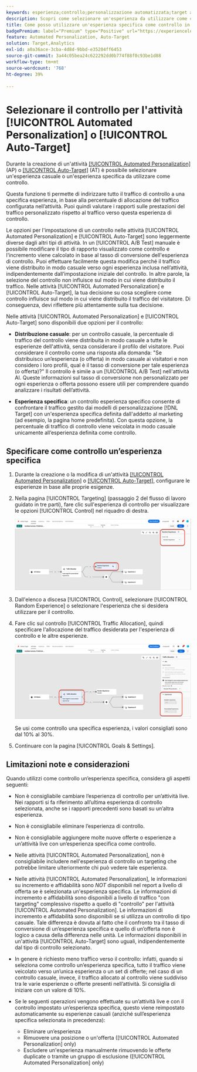 ```yaml
---
keywords: esperienza;controllo;personalizzazione automatizzata;target automatico
description: Scopri come selezionare un'esperienza da utilizzare come controllo durante la creazione di un'attività [!UICONTROL Automated Personalization] (AP) o [!UICONTROL Auto-Target] in [!DNL Adobe Target].
title: Come posso utilizzare un'esperienza specifica come controllo in un'attività [!UICONTROL Automated Personalization]?
badgePremium: label="Premium" type="Positive" url="https://experienceleague.adobe.com/docs/target/using/introduction/intro.html?lang=it#premium newtab=true" tooltip="Scopri cosa è incluso in Target Premium."
feature: Automated Personalization, Auto-Target
solution: Target,Analytics
exl-id: a0a36ace-3cba-4d8d-9bbd-e35204ff6453
source-git-commit: 3a44c05bea24c622292dd0b774f88f0c93be1d88
workflow-type: tm+mt
source-wordcount: '768'
ht-degree: 39%

---
```


# Selezionare il controllo per l&#39;attività [!UICONTROL Automated Personalization] o [!UICONTROL Auto-Target]

Durante la creazione di un&#39;attività [[!UICONTROL Automated Personalization]](/help/main/c-activities/t-automated-personalization/automated-personalization.md) (AP) o [[!UICONTROL Auto-Target]](/help/main/c-activities/auto-target/auto-target-to-optimize.md) (AT) è possibile selezionare un&#39;esperienza casuale o un&#39;esperienza specifica da utilizzare come controllo.

Questa funzione ti permette di indirizzare tutto il traffico di controllo a una specifica esperienza, in base alla percentuale di allocazione del traffico configurata nell’attività. Puoi quindi valutare i rapporti sulle prestazioni del traffico personalizzato rispetto al traffico verso questa esperienza di controllo.

Le opzioni per l&#39;impostazione di un controllo nelle attività [!UICONTROL Automated Personalization] e [!UICONTROL Auto-Target] sono leggermente diverse dagli altri tipi di attività. In un [!UICONTROL A/B Test] manuale è possibile modificare il tipo di rapporto visualizzato come controllo e l&#39;incremento viene calcolato in base al tasso di conversione dell&#39;esperienza di controllo. Puoi effettuare facilmente questa modifica perché il traffico viene distribuito in modo casuale verso ogni esperienza inclusa nell’attività, indipendentemente dall’impostazione iniziale del controllo. In altre parole, la selezione del controllo non influisce sul modo in cui viene distribuito il traffico. Nelle attività [!UICONTROL Automated Personalization] e [!UICONTROL Auto-Target], la tua decisione su cosa scegliere come controllo influisce sul modo in cui viene distribuito il traffico del visitatore. Di conseguenza, devi riflettere più attentamente sulla tua decisione.

Nelle attività [!UICONTROL Automated Personalization] e [!UICONTROL Auto-Target] sono disponibili due opzioni per il controllo:

* **Distribuzione casuale**: per un controllo casuale, la percentuale di traffico del controllo viene distribuita in modo casuale a tutte le esperienze dell&#39;attività, senza considerare il profilo del visitatore. Puoi considerare il controllo come una risposta alla domanda: &quot;Se distribuisco un’esperienza (o offerta) in modo casuale ai visitatori e non considero i loro profili, qual è il tasso di conversione per tale esperienza (o offerta)?&quot; Il controllo è simile a un [!UICONTROL A/B Test] nell&#39;attività AI. Queste informazioni sul tasso di conversione non personalizzato per ogni esperienza o offerta possono essere utili per comprendere quando analizzare i risultati dell’attività.

* **Esperienza specifica**: un controllo esperienza specifico consente di confrontare il traffico gestito dai modelli di personalizzazione [!DNL Target] con un&#39;esperienza specifica definita dall&#39;addetto al marketing (ad esempio, la pagina home predefinita). Con questa opzione, la percentuale di traffico di controllo viene veicolata in modo casuale unicamente all’esperienza definita come controllo.

## Specificare come controllo un’esperienza specifica

1. Durante la creazione o la modifica di un&#39;attività [[!UICONTROL Automated Personalization]](/help/main/c-activities/t-automated-personalization/create-ap-activity.md) o [[!UICONTROL Auto-Target]](/help/main/c-activities/t-test-ab/t-test-create-ab/ab-audience.md), configurare le esperienze in base alle proprie esigenze.
1. Nella pagina [!UICONTROL Targeting] (passaggio 2 del flusso di lavoro guidato in tre parti), fare clic sull&#39;esperienza di controllo per visualizzare le opzioni [!UICONTROL Control] nel riquadro di destra.

   ![Riquadro di controllo](/help/main/c-activities/t-automated-personalization/assets/control.png)

1. Dall&#39;elenco a discesa [!UICONTROL Control], selezionare [!UICONTROL Random Experience] o selezionare l&#39;esperienza che si desidera utilizzare per il controllo.

1. Fare clic sul controllo [!UICONTROL Traffic Allocation], quindi specificare l&#39;allocazione del traffico desiderata per l&#39;esperienza di controllo e le altre esperienze.

   ![Barra di allocazione traffico](/help/main/c-activities/t-automated-personalization/assets/traffic-allocation.png)

   Se usi come controllo una specifica esperienza, i valori consigliati sono dal 10% al 30%.

1. Continuare con la pagina [!UICONTROL Goals & Settings].

## Limitazioni note e considerazioni

Quando utilizzi come controllo un’esperienza specifica, considera gli aspetti seguenti:

* Non è consigliabile cambiare l’esperienza di controllo per un’attività live. Nei rapporti si fa riferimento all’ultima esperienza di controllo selezionata, anche se i rapporti precedenti sono basati su un’altra esperienza.
* Non è consigliabile eliminare l’esperienza di controllo.
* Non è consigliabile aggiungere molte nuove offerte o esperienze a un’attività live con un’esperienza specifica come controllo.
* Nelle attività [!UICONTROL Automated Personalization], non è consigliabile includere nell&#39;esperienza di controllo un targeting che potrebbe limitare ulteriormente chi può vedere tale esperienza.
* Nelle attività [!UICONTROL Automated Personalization], le informazioni su incremento e affidabilità sono *NOT* disponibili nel report a livello di offerta se è selezionata un&#39;esperienza specifica. Le informazioni di incremento e affidabilità sono disponibili a livello di traffico &quot;con targeting&quot; complessivo rispetto a quello di &quot;controllo&quot; per l&#39;attività [!UICONTROL Automated Personalization]. Le informazioni di incremento e affidabilità sono disponibili se si utilizza un controllo di tipo casuale. Tale differenza è dovuta al fatto che il confronto tra il tasso di conversione di un’esperienza specifica e quello di un’offerta non è logico a causa della differenza nelle unità. Le informazioni disponibili in un&#39;attività [!UICONTROL Auto-Target] sono uguali, indipendentemente dal tipo di controllo selezionato.
* In genere è richiesto meno traffico verso il controllo: infatti, quando si seleziona come controllo un’esperienza specifica, tutto il traffico viene veicolato verso un’unica esperienza o un set di offerte; nel caso di un controllo casuale, invece, il traffico allocato al controllo viene suddiviso tra le varie esperienze o offerte presenti nell’attività. Si consiglia di iniziare con un valore di 10%.
* Se le seguenti operazioni vengono effettuate su un’attività live e con il controllo impostato un’esperienza specifica, questo viene reimpostato automaticamente su esperienze casuali (anziché sull’esperienza specifica selezionata in precedenza):

   * Eliminare un’esperienza
   * Rimuovere una posizione o un&#39;offerta ([!UICONTROL Automated Personalization] only)
   * Escludere un&#39;esperienza manualmente rimuovendo le offerte duplicate o tramite un gruppo di esclusione ([!UICONTROL Automated Personalization] only)
